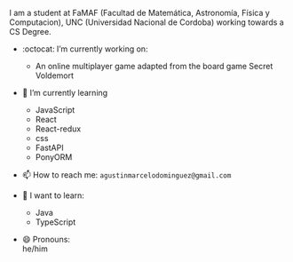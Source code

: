 I am a student at FaMAF (Facultad de Matemática, Astronomía, Física y Computacion), UNC (Universidad Nacional de Cordoba) working towards a CS Degree.  

 - :octocat: I’m currently working on:  
   - An online multiplayer game adapted from the board game Secret Voldemort
   
 - :seedling: I’m currently learning  
   - JavaScript
   - React  
   - React-redux
   - css
   - FastAPI
   - PonyORM
 
 - 📫 How to reach me: 
`agustinmarcelodominguez@gmail.com`

 - :rainbow: I want to learn:  
   - Java
   - TypeScript

 - 😄 Pronouns:  
 he/him

<!--
**AgustinMDominguez/AgustinMDominguez** is a ✨ _special_ ✨ repository because its `README.md` (this file) appears on your GitHub profile.

Here are some ideas to get you started:

- 🔭 I’m currently working on ...
- 🌱 I’m currently learning ...
- 👯 I’m looking to collaborate on ...
- 🤔 I’m looking for help with ...
- 💬 Ask me about ...
- 📫 How to reach me: ...
- 😄 Pronouns: ...
- ⚡ Fun fact: ...
-->
